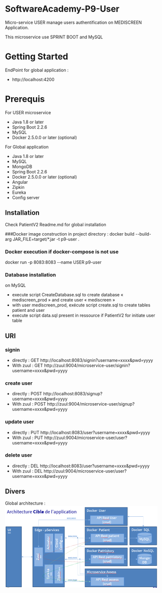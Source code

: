 # SoftwareAcademy-P9-User
Micro-service USER manage users authentification on MEDISCREEN Application. 

This microservice use SPRINT BOOT and MySQL

# Getting Started
EndPoint for global application  : 
* http://localhost:4200

# Prerequis
For USER microservice
* Java 1.8 or later
* Spring Boot 2.2.6
* MySQL
* Docker 2.5.0.0 or later (optional)

For Global application
* Java 1.8 or later
* MySQL
* MongoDB
* Spring Boot 2.2.6
* Docker 2.5.0.0 or later (optional)
* Angular
* Zipkin
* Eureka
* Config server

## Installation
Check PatientV2 Readme.md for global installation 

###Docker image construction in project directory :
docker build --build-arg JAR_FILE=target/*.jar -t p9-user .

### Docker execution if docker-compose is not use
docker run -p 8083:8083 --name USER p9-user

### Database installation
on MySQL
* execute script CreateDatabase.sql to create database « mediscreen_prod » and create user « mediscreen »
* with user mediscreen_prod, exécute script create.sql to create tables patient and user
* execute script data.sql present in ressource if PatientV2 for initiate user table

## URI
### signin
* directly : GET http://localhost:8083/signin?username=xxxx&pwd=yyyy
* With zuul : GET http://zuul:9004/microservice-user/signin?username=xxxx&pwd=yyyy

### create user
* directly : POST http://localhost:8083/signup?username=xxxx&pwd=yyyy
* With zuul : POST http://zuul:9004/microservice-user/signup?username=xxxx&pwd=yyyy

### update user
* directly : PUT http://localhost:8083/user?username=xxxx&pwd=yyyy
* With zuul : PUT http://zuul:9004/microservice-user/user?username=xxxx&pwd=yyyy

### delete user
* directly : DEL http://localhost:8083/user?username=xxxx&pwd=yyyy
* With zuul : DEL http://zuul:9004/microservice-user/user?username=xxxx&pwd=yyyy

## Divers
Global architecture : 
![alt text](Architecture.png)